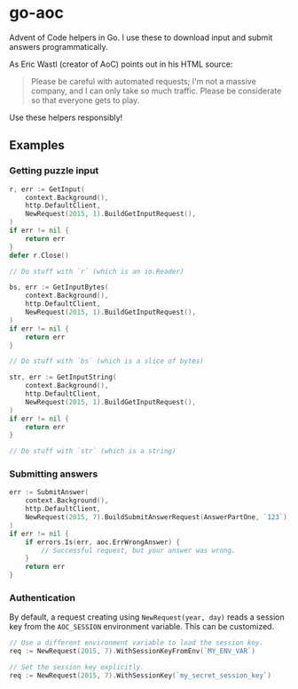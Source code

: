 # go-aoc
Advent of Code helpers in Go. I use these to download input and submit answers programmatically.

As Eric Wastl (creator of AoC) points out in his HTML source:

> Please be careful with automated requests; I'm not a massive company, and I can only take so much traffic.  Please be 
considerate so that everyone gets to play.

Use these helpers responsibly!

## Examples

### Getting puzzle input

```go
r, err := GetInput(
    context.Background(),
    http.DefaultClient,
    NewRequest(2015, 1).BuildGetInputRequest(),
)
if err != nil {
    return err
}
defer r.Close()

// Do stuff with `r` (which is an io.Reader)

bs, err := GetInputBytes(
    context.Background(),
    http.DefaultClient,
    NewRequest(2015, 1).BuildGetInputRequest(),
)
if err != nil {
    return err
}

// Do stuff with `bs` (which is a slice of bytes)

str, err := GetInputString(
    context.Background(),
    http.DefaultClient,
    NewRequest(2015, 1).BuildGetInputRequest(),
)
if err != nil {
    return err
}

// Do stuff with `str` (which is a string)
```

### Submitting answers

```go
err := SubmitAnswer(
    context.Background(),
    http.DefaultClient,
    NewRequest(2015, 7).BuildSubmitAnswerRequest(AnswerPartOne, `123`),
)
if err != nil {
    if errors.Is(err, aoc.ErrWrongAnswer) {
        // Successful request, but your answer was wrong.
    }
    return err
}
```

### Authentication

By default, a request creating using `NewRequest(year, day)` reads a session key from the `AOC_SESSION` environment 
variable. This can be customized.

```go
// Use a different environment variable to load the session key.
req := NewRequest(2015, 7).WithSessionKeyFromEnv(`MY_ENV_VAR`)

// Set the session key explicitly.
req := NewRequest(2015, 7).WithSessionKey(`my_secret_session_key`)
```
